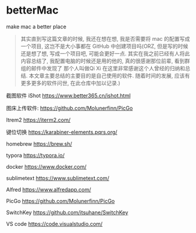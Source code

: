 # betterMac
make mac a better place
>  其实直到写这篇文章的时候, 我还在想在想, 我是否需要将 mac 的配置写成一个项目, 这岂不是大小事都在 GitHub 中创建项目吗(ORZ, 但是写的时候还是想了想, 写成一个项目吧, 可能会更好一点.
其实在我之前已经有人将此内容总结了, 我配置电脑的时候还是用的他的, 真的很感谢那位前辈,  看到群组的邮件中发现了 那个人叫做Qi Xi 在这里非常感谢这个人曾经的归纳和总结. 本文章主要总结的主要目的是自己使用的软件. 随着时间的发展, 应该有更多更多的软件问世, 在此仓库中加以记录.)

截图软件
iShot
https://www.better365.cn/ishot.html

图床上传软件:
https://github.com/Molunerfinn/PicGo

Itrem2
https://iterm2.com/

键位切换
https://karabiner-elements.pqrs.org/


homebrew
https://brew.sh/

typora
https://typora.io/

docker
https://www.docker.com/

sublimetext
https://www.sublimetext.com/

Alfred
https://www.alfredapp.com/

PicGo
https://github.com/Molunerfinn/PicGo

SwitchKey
https://github.com/itsuhane/SwitchKey

VS code
https://code.visualstudio.com/
